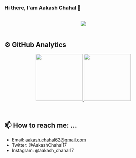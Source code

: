 ### Hi there, I'am Aakash Chahal 👋

<br>

<div align="center">
  <img src="https://media1.tenor.com/images/9fb771fb621c29b0a2eae945b5ceeeb3/tenor.gif?itemid=19019116"></img>
</div>

<br>
 
 ## ⚙️ GitHub Analytics
<p align="center">
  <a href="https://github.com/aakashchahal">
    <img height="150em" src="https://github-readme-stats.vercel.app/api/top-langs/?username=aakashchahal&layout=compact&theme=dracula&langs_count=12" />
    <img height="150em" src="https://github-readme-stats.vercel.app/api?username=aakashchahal&count_private=true&show_icons=true&theme=dracula" />
  </a>
</p>

<br>

## 📫 How to reach me: ...
  * Email: aakash.chahal62@gmail.com
  * Twitter: @AakashChahal17
  * Instagram: @aakash_chahal17 

<!--
**AakashChahal/AakashChahal** is a ✨ _special_ ✨ repository because its `README.md` (this file) appears on your GitHub profile.

Here are some ideas to get you started:

- 🔭 I’m currently working on ...
- 🌱 I’m currently learning ...
- 👯 I’m looking to collaborate on ...
- 🤔 I’m looking for help with ...
- 💬 Ask me about ...
- 📫 How to reach me: ...
- 😄 Pronouns: ...
- ⚡ Fun fact: ...
-->

